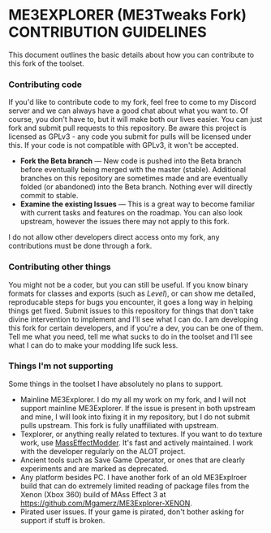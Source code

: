 # ME3EXPLORER (ME3Tweaks Fork) CONTRIBUTION GUIDELINES
This document outlines the basic details about how you can contribute to this fork of the toolset.

### Contributing code
If you'd like to contribute code to my fork, feel free to come to my Discord server and we can always have a good chat about what you want to. Of course, you don't have to, but it will make both our lives easier. You can just fork and submit pull requests to this repository. Be aware this project is licensed as GPLv3 - any code you submit for pulls will be licensed under this. If your code is not compatible with GPLv3, it won't be accepted.

- __Fork the Beta branch__ &mdash; New code is pushed into the Beta branch before eventually being merged with the master (stable). Additional branches on this repository are sometimes made and are eventually folded (or abandoned) into the Beta branch. Nothing ever will directly commit to stable.
- __Examine the existing Issues__ &mdash; This is a great way to become familiar with current tasks and features on the roadmap. You can also look upstream, however the issues there may not apply to this fork.

I do not allow other developers direct access onto my fork, any contributions must be done through a fork.

### Contributing other things
You might not be a coder, but you can still be useful. If you know binary formats for classes and exports (such as *Level*), or can show me detailed, reproducable steps for bugs you encounter, it goes a long way in helping things get fixed. Submit issues to this repository for things that don't take divine intervention to implement and I'll see what I can do. I am developing this fork for certain developers, and if you're a dev, you can be one of them. Tell me what you need, tell me what sucks to do in the toolset and I'll see what I can do to make your modding life suck less.

### Things I'm not supporting
Some things in the toolset I have absolutely no plans to support.
 - Mainline ME3Explorer. I do my all my work on my fork, and I will not support mainline ME3Explorer. If the issue is present in both upstream and mine, I will look into fixing it in my repository, but I do not submit pulls upstream. This fork is fully unaffiliated with upstream.
 - Texplorer, or anything really related to textures. If you want to do texture work, use [MassEffectModder](https://github.com/MassEffectModder/MassEffectModder). It's fast and actively maintained. I work with the developer regularly on the ALOT project.
 - Ancient tools such as Save Game Operator, or ones that are clearly experiments and are marked as deprecated.
 - Any platform besides PC. I have another fork of an old ME3Explroer build that can do extremely limited reading of package files from the Xenon (Xbox 360) build of MAss Effect 3 at https://github.com/Mgamerz/ME3Explorer-XENON.
 - Pirated user issues. If your game is pirated, don't bother asking for support if stuff is broken.
